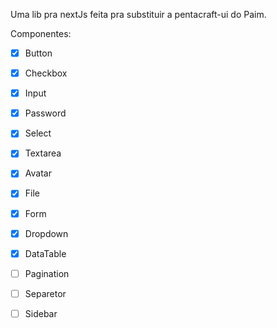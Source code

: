 Uma lib pra nextJs feita pra substituir a pentacraft-ui do Paim.

Componentes: 
- [X] Button
- [X] Checkbox
- [X] Input
- [X] Password
- [X] Select
- [X] Textarea
- [X] Avatar
- [X] File
- [X] Form
- [X] Dropdown
- [X] DataTable
- [ ] Pagination
- [ ] Separetor
- [ ] Sidebar

